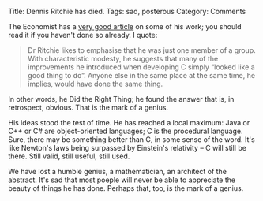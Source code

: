 Title: Dennis Ritchie has died.
Tags: sad, posterous
Category: Comments

The Economist has a [very good article](http://www.economist.com/node/2724348)
on some of his work; you should read it if you haven't done so already.
I quote:

> Dr Ritchie likes to emphasise that he was just one member of a group.
> With characteristic modesty, he suggests that many of the improvements he
> introduced when developing C simply “looked like a good thing to do”.
> Anyone else in the same place at the same time, he implies, would have done
> the same thing.

In other words, he Did the Right Thing; he found the answer that is, in
retrospect, obvious. That is the mark of a genius.

His ideas stood the test of time. He has reached a local maximum: Java or C++
or C# are object-oriented languages; C is the procedural language. Sure, there
may be something better than C, in some sense of the word.
It's like Newton's laws being surpassed by Einstein's relativity – C will still
be there.
Still valid, still useful, still used.

<!-- PELICAN_BEGIN_SUMMARY -->
We have lost a humble genius, a mathematician, an architect of the abstract.
It's sad that most poeple will never be able to appreciate the beauty of things
he has done.
Perhaps that, too, is the mark of a genius.
